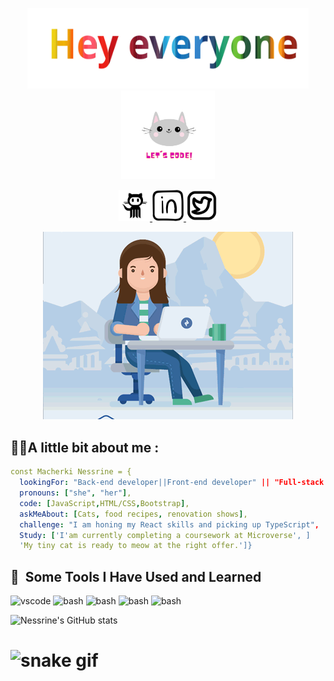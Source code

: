 
<p align="center">
  <img  width="450"  src="./hey everyone.svg"/ >
   <img width="150" src="./cat.gif"/>

</p>


<p align="center">
   
<a href="https://github.com/Nessrine88">
  <img height="50" src="./github.png"/>
</a>
<a href="https://www.linkedin.com/in/nessrine-macherki-86959196/">
  <img height="50" src="./linkedin.png"/>
</a>
<a href="https://twitter.com/Nessour88">
  <img height="50" src="./twiter.png"/>
</a>
</p>

<p align="center">
<img src="./R.gif"/>
</p>
<h2>
👨‍💻A little bit about me :
</h2>

```yaml 
const Macherki Nessrine = {
  lookingFor: "Back-end developer||Front-end developer" || "Full-stack web developer",
  pronouns: ["she", "her"],
  code: [JavaScript,HTML/CSS,Bootstrap],
  askMeAbout: [Cats, food recipes, renovation shows],
  challenge: "I am honing my React skills and picking up TypeScript",
  Study: ['I'am currently completing a coursework at Microverse', ]
  'My tiny cat is ready to meow at the right offer.']}
 ```

 <h2> 🚀 &nbsp;Some Tools I Have Used and Learned</h2>
<p align="left">
<img src="https://cdn.jsdelivr.net/gh/devicons/devicon/icons/vscode/vscode-original.svg" alt="vscode" width="45" height="45"/>
<img src="https://th.bing.com/th/id/OIP.P9pvDXfTcEL96v8-DknlmQAAAA?pid=ImgDet&w=297&h=337&rs=1" alt="bash" width="60" height="45"/>
<img src="https://th.bing.com/th/id/OIP.Y-1jcuu23Iq3qxSXBVCBjAHaHa?pid=ImgDet&w=500&h=500&rs=1" alt="bash" width="60" height="45"/>
<img src="https://th.bing.com/th/id/OIP.ckalc6jinNzcHsl0_oDmTgHaHa?pid=ImgDet&w=512&h=512&rs=1" alt="bash" width="60" height="45"/>
<img src="https://th.bing.com/th/id/R.2725cdfc8c926a716c4f47550d22f199?rik=h2k%2fBIlrz3%2bm1A&pid=ImgRaw&r=0&sres=1&sresct=1" alt="bash" width="60" height="45"/>
  
</p>




![Nessrine's GitHub stats](https://github-readme-stats.vercel.app/api?username=Nessrine88&show_icons=true&theme=cobalt)

![snake gif](https://github.com/YOUR_USERNAME/YOUR_USERNAME/blob/output/github-contribution-grid-snake.gif)
=======
